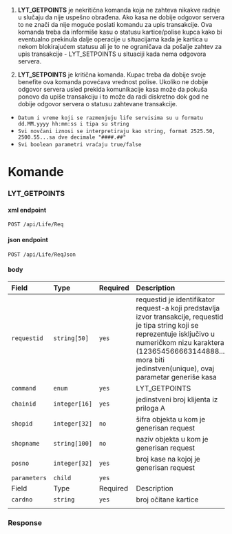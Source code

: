 1. **LYT_GETPOINTS** je nekritična komanda koja ne zahteva nikakve radnje u slučaju da nije uspešno 
obrađena. Ako kasa ne dobije odgovor servera to ne znači da nije moguće poslati komandu za upis transakcije.
Ova komanda treba da informiše kasu o statusu kartice/polise kupca kako bi eventualno prekinula dalje operacije
u situacijama kada je kartica u nekom blokirajućem statusu ali je to ne ograničava da pošalje zahtev za 
upis transakcije - LYT_SETPOINTS u situaciji kada nema odgovora servera.

2. **LYT_SETPOINTS** je kritična komanda. Kupac treba da dobije svoje benefite ova komanda povećava vrednost polise.
Ukoliko ne dobije odgovor servera usled prekida komunikacije kasa može da pokuša ponovo da upiše transakciju i to može da 
radi diskretno dok god ne dobije odgovor servera o statusu zahtevane transakcije.

- `Datum i vreme koji se razmenjuju life servisima su u formatu dd.MM.yyyy hh:mm:ss i tipa su string`
- `Svi novčani iznosi se interpretiraju kao string, format 2525.50, 2500.55...sa dve decimale "####.##"`
- `Svi boolean parametri vraćaju true/false`

# Komande
### **LYT_GETPOINTS**

#### xml endpoint
```http
POST /api/Life/Req
```
#### json endpoint
```http
POST /api/Life/ReqJson
```
#### body

| Field        | Type          | Required | Description                                                                                                                                                                                                                                      |
|:-------------|:--------------|:---------|:-------------------------------------------------------------------------------------------------------------------------------------------------------------------------------------------------------------------------------------------------|
| `requestid`  | `string[50]`  | `yes`    | requestid je identifikator request-a koji predstavlja izvor transakcije, requestid je tipa string koji se reprezentuje isključivo u numeričkom nizu karaktera (123654566663144888...) mora biti jedinstven(unique), ovaj parametar generiše kasa |
| `command`    | `enum`        | `yes`    | LYT_GETPOINTS                                                                                                                                                                                                                                    |
| `chainid`    | `integer[16]` | `yes`    | jedinstveni broj klijenta iz priloga A                                                                                                                                                                                                           |
| `shopid`     | `integer[32]` | `no`     | šifra objekta u kom je generisan request                                                                                                                                                                                                         |
| `shopname`   | `string[100]` | `no`     | naziv objekta u kom je generisan request                                                                                                                                                                                                         |
| `posno`      | `integer[32]` | `yes`    | broj kase na kojoj je generisan request                                                                                                                                                                                                          |
| `parameters` | `child`       | `yes`    |    
| Field        | Type          | Required | Description                                                                                                                                                                                                                                      |
| `cardno`     | `string`      | `yes`    | broj očitane kartice                                                                                                                                                                                                                             |
                                                                                                                                                                                                 |

### Response

